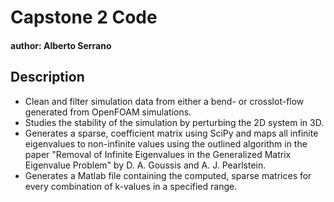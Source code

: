 # Capstone 2 Code #
#### author: Alberto Serrano ####

## Description ##
+ Clean and filter simulation data from either a bend- or crosslot-flow generated from OpenFOAM simulations.
+ Studies the stability of the simulation by perturbing the 2D system in 3D.
+ Generates a sparse, coefficient matrix using SciPy and maps all infinite eigenvalues to non-infinite values using the outlined algorithm in the paper "Removal of Infinite Eigenvalues in the Generalized Matrix Eigenvalue Problem" by D. A. Goussis and A. J. Pearlstein.
+ Generates a Matlab file containing the computed, sparse matrices for every combination of k-values in a specified range.
